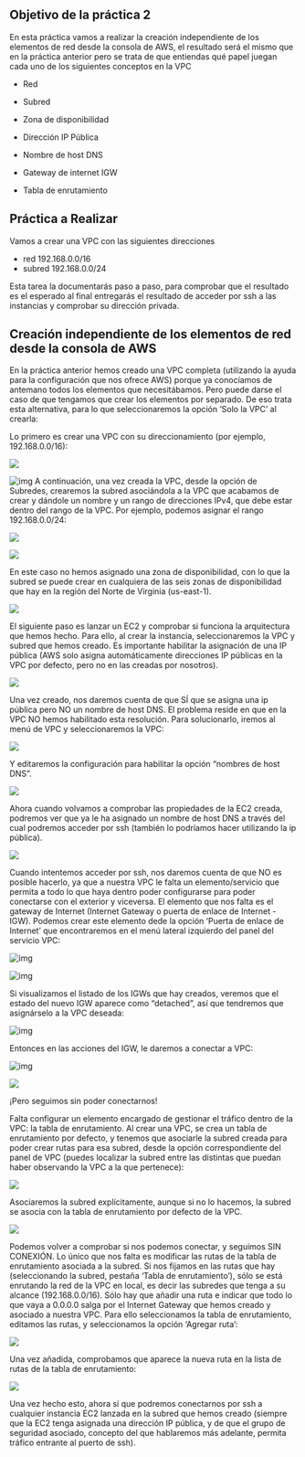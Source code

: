 ﻿## Objetivo de la práctica 2

En esta práctica vamos a realizar la creación independiente de los elementos de red desde la consola de AWS, el resultado será el mismo que en la práctica anterior pero se trata de que entiendas qué papel juegan cada uno de los siguientes conceptos en la VPC

* Red
* Subred

* Zona de disponibilidad
* Dirección IP Pública

* Nombre de host DNS
* Gateway de internet IGW

* Tabla de enrutamiento

## Práctica a Realizar

Vamos a crear una VPC con las siguientes direcciones

* red 192.168.0.0/16
* subred 192.168.0.0/24

Esta tarea la documentarás paso a paso, para comprobar que el resultado es el esperado al final entregarás el resultado de acceder por ssh a las instancias y comprobar su dirección privada.

## Creación independiente de los elementos de red desde la consola de AWS

En la práctica anterior hemos creado una VPC completa (utilizando la ayuda para la configuración que nos ofrece AWS) porque ya conocíamos de antemano todos los elementos que necesitábamos. Pero puede darse el caso de que tengamos que crear los  elementos por separado. De eso trata esta alternativa, para  lo  que seleccionaremos la opción ‘Solo la VPC’ al crearla:

Lo primero es crear una VPC con su direccionamiento (por ejemplo, 192.168.0.0/16):

![](../images/ud03/practica2/001.png)

![img](../images/ud03/practica2/002.png)
A continuación, una vez creada la VPC, desde la opción de Subredes, crearemos la subred  asociándola a la VPC que acabamos de crear y dándole un nombre y un rango de direcciones IPv4, que debe estar dentro del rango de la VPC. Por ejemplo, podemos asignar el rango 192.168.0.0/24:

![](../images/ud03/practica2/003.png)

![](../images/ud03/practica2/004.png)

En este caso no hemos asignado una zona de disponibilidad, con lo que la subred se puede crear en cualquiera de las seis zonas de disponibilidad que hay en la región del Norte de Virginia (us-east-1).

![](../images/ud03/practica2/005.png)

El  siguiente  paso  es  lanzar  un  EC2  y  comprobar  si  funciona  la  arquitectura  que hemos hecho. Para ello, al crear la instancia, seleccionaremos la VPC y subred que hemos creado. Es importante habilitar la asignación de una IP pública (AWS solo asigna automáticamente direcciones IP públicas en la VPC por defecto, pero no en las creadas por nosotros).

![](../images/ud03/practica2/006.png)

Una vez creado, nos daremos cuenta de que SÍ que se asigna una ip pública pero NO un nombre de host DNS. El problema reside en que en la VPC NO hemos habilitado  esta resolución.  Para  solucionarlo,  iremos  al  menú  de  VPC  y seleccionaremos la VPC:

![](../images/ud03/practica2/007.png)

Y editaremos la configuración para habilitar la opción “nombres de host DNS”.

![](../images/ud03/practica2/008.png)

Ahora cuando volvamos a comprobar las propiedades de la EC2 creada, podremos ver que ya le ha asignado un nombre de host DNS a través del cual podremos acceder por ssh (también lo podríamos hacer utilizando la ip pública).

![](../images/ud03/practica2/009.png)

Cuando intentemos acceder por ssh, nos daremos cuenta de que NO es posible hacerlo, ya que a nuestra VPC le falta un elemento/servicio que permita a todo lo que haya dentro poder configurarse para poder conectarse con el exterior y viceversa. El elemento que nos falta es el gateway de Internet (Internet Gateway o puerta de enlace de Internet - IGW). Podemos  crear  este  elemento dede la opción  ‘Puerta  de  enlace  de  Internet’ que encontraremos en el menú lateral izquierdo del panel del servicio VPC:

![img](../images/ud03/practica2/010.png)

![img](../images/ud03/practica2/011.png)

Si visualizamos el listado de los IGWs que hay creados, veremos que el estado del nuevo IGW aparece como “detached”, así que tendremos que asignárselo a la VPC deseada:

![img](../images/ud03/practica2/012.png)

Entonces en las acciones del IGW, le daremos a conectar a VPC:

![img](../images/ud03/practica2/014.png)

![](../images/ud03/practica2/015.png)

¡Pero seguimos sin poder conectarnos!

Falta configurar un elemento encargado de gestionar el tráfico dentro de la VPC: la tabla de enrutamiento.  Al  crear  una  VPC,  se  crea  un  tabla  de  enrutamiento  por defecto, y tenemos que asociarle la subred creada para poder crear rutas para esa subred, desde la opción correspondiente del panel de VPC (puedes localizar la subred entre las distintas que puedan haber observando la VPC a la que pertenece):

![](../images/ud03/practica2/016.png)

Asociaremos la subred explícitamente,  aunque si no lo hacemos, la subred se asocia con la tabla de enrutamiento por defecto de la VPC.

![](../images/ud03/practica2/017.png)

Podemos volver a comprobar si nos podemos conectar, y seguimos SIN CONEXIÓN. Lo único que nos falta es modificar las rutas de la tabla de enrutamiento asociada a la subred. Si nos fijamos en las rutas que hay (seleccionando la subred, pestaña ‘Tabla de enrutamiento’), sólo se está enrutando la red de la VPC en local, es  decir  las subredes que tenga a su alcance (192.168.0.0/16). Sólo hay que añadir una ruta e indicar  que  todo lo que vaya a 0.0.0.0 salga por el Internet Gateway que hemos creado y asociado a nuestra VPC. Para ello seleccionamos la tabla de enrutamiento, editamos las rutas, y seleccionamos la opción ‘Agregar ruta’:

![](../images/ud03/practica2/018.png)

Una vez añadida, comprobamos que aparece la nueva ruta en la lista de rutas de la tabla de enrutamiento:

![](../images/ud03/practica2/019.png)

Una vez hecho esto, ahora sí que podremos conectarnos por ssh a cualquier instancia EC2 lanzada en la subred que hemos creado (siempre que la EC2 tenga asignada una dirección IP pública, y de que el grupo de seguridad asociado, concepto del que hablaremos más adelante, permita tráfico entrante al puerto de ssh).
